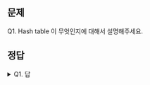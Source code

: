 ## 문제

Q1. Hash table 이 무엇인지에 대해서 설명해주세요.

## 정답

<details><summary>Q1. 답</summary>
<pre>
Hash function 으로 나온 값
즉, Hash value 는 보통 index 로 사용됩니다.

index 로 사용되는 이유는 접근의 시간복잡도를 최소화 하기 위함입니다.
Hash value 를 생성하는데를 제외하고 충돌이 일어나지 않는 상황을 가정한다면, O(1) 에 접근이 가능합니다.

하지만 충돌이 나는 상황에서는 어떤 방법을 적용해야 효율적인지는 상황에 알맞게 적용해야 됩니다.

--- 요약 ---

1. Hash table 은 최대한 빠른 삽입, 조회, 삭제를 위해서 사용한다.
2. Hash function 에서의 나온 값(Hash value) 를 통해서 index 에 접근한다.
3. 배열을 미리 만들어서 사용하기 때문에 메모리를 많이 사용할 수 있다.
   </pre>
   </details>
